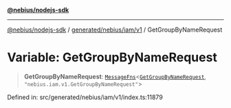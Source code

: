 [**@nebius/nodejs-sdk**](../../../../../README.md)

---

[@nebius/nodejs-sdk](../../../../../README.md) / [generated/nebius/iam/v1](../README.md) / GetGroupByNameRequest

# Variable: GetGroupByNameRequest

> **GetGroupByNameRequest**: [`MessageFns`](../../../../../runtime/protos/core/interfaces/MessageFns.md)\<[`GetGroupByNameRequest`](../interfaces/GetGroupByNameRequest.md), `"nebius.iam.v1.GetGroupByNameRequest"`\>

Defined in: src/generated/nebius/iam/v1/index.ts:11879
